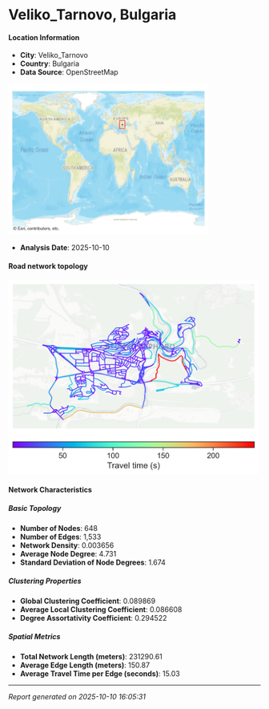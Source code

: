 # Veliko_Tarnovo, Bulgaria

#### Location Information

- **City**: Veliko_Tarnovo
- **Country**: Bulgaria
- **Data Source**: OpenStreetMap
<img src="Veliko_Tarnovo_location.png" alt="Veliko_Tarnovo Location Map" width="400" />

- **Analysis Date**: 2025-10-10

#### Road network topology

<img src="Veliko_Tarnovo_network_map.png" alt="Veliko_Tarnovo Road Network Map" width="500"/>

#### Network Characteristics

##### Basic Topology

- **Number of Nodes**: 648
- **Number of Edges**: 1,533
- **Network Density**: 0.003656
- **Average Node Degree**: 4.731
- **Standard Deviation of Node Degrees**: 1.674

##### Clustering Properties

- **Global Clustering Coefficient**: 0.089869
- **Average Local Clustering Coefficient**: 0.086608
- **Degree Assortativity Coefficient**: 0.294522

##### Spatial Metrics

- **Total Network Length (meters)**: 231290.61
- **Average Edge Length (meters)**: 150.87
- **Average Travel Time per Edge (seconds)**: 15.03

---
*Report generated on 2025-10-10 16:05:31*
